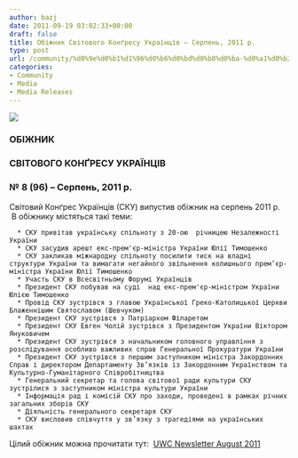 ```yaml
---
author: bazj
date: 2011-09-19 03:02:33+00:00
draft: false
title: Обіжник Світового Конґресу Українців – Серпень, 2011 р.
type: post
url: /community/%d0%9e%d0%b1%d1%96%d0%b6%d0%bd%d0%b8%d0%ba-%d0%a1%d0%b2%d1%96%d1%82%d0%be%d0%b2%d0%be%d0%b3%d0%be-%d0%9a%d0%be%d0%bd%d2%91%d1%80%d0%b5%d1%81%d1%83-%d0%a3%d0%ba%d1%80%d0%b0%d1%97%d0%bd%d1%86%d1%96/
categories:
- Community
- Media
- Media Releases
---
```


[![](http://www.ozeukes.com/wp-content/uploads/2011/09/World-Congress-of-Ukrainians-72-dpi-150-pxls-.jpg)
](http://www.ozeukes.com/wp-content/uploads/2011/09/World-Congress-of-Ukrainians-72-dpi-150-pxls-.jpg)





### **ОБІЖНИК**




### СВІТОВОГО КОНҐРЕСУ УКРАЇНЦІВ




### № 8 (96) – Серпень, 2011 р.




Світовий Конґрес Українців (СКУ) випустив обіжник на серпень 2011 р.  В обіжнику містяться такі теми:






	  * СКУ привітав українську спільноту з 20-ою  річницею Незалежності України
	  * СКУ засудив арешт екс-прем'єр-міністра України Юлії Тимошенко
	  * СКУ закликав міжнародну спільноту посилити тиск на владні структури України та вимагати негайного звільнення колишнього прем’єр-міністра України Юлії Тимошенко
	  * Участь СКУ в Всесвітньому Форумі Українців
	  * Президент СКУ побував на суді  над екс-прем'єр-міністром України Юлією Тимошенко
	  * Провід СКУ зустрівся з главою Української Греко-Католицької Церкви Блаженнішим Святославом (Шевчуком)
	  * Президент СКУ зустрівся з Патріархом Філаретом
	  * Президент СКУ Евген Чолій зустрівся з Президентом України Віктором Януковичем
	  * Президент СКУ зустрівся з начальником головного управління з розслідування особливо важливих справ Генеральної Прокуратури України
	  * Президент СКУ зустрівся з першим заступником міністра Закордонних Справ і директором Департаменту Зв’язків із Закордонним Українством та Культурно-Гуманітарного Співробітництва
	  * Генеральний секретар та голова світової ради культури СКУ зустрілися з заступником міністра культури України
	  * Інформація рад і комісій СКУ про заходи, проведені в рамках річних загальних зборів СКУ
	  * Діяльніcть генерального секретаря СКУ
	  * СКУ висловив співчуття у зв’язку з трагедіями на українських шахтах

Цілий обіжник можна прочитати тут:  [UWC Newsletter August 2011](http://www.ozeukes.com/wp-content/uploads/2011/09/UWC-Newsletter-August-2011.pdf)
